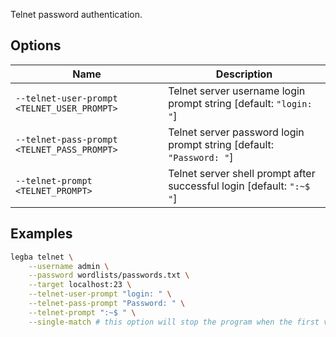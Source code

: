 Telnet password authentication.

## Options

| Name | Description |
| ---- | ----------- |
| `--telnet-user-prompt <TELNET_USER_PROMPT>` | Telnet server username login prompt string [default: `"login: "`] |
| `--telnet-pass-prompt <TELNET_PASS_PROMPT>` | Telnet server password login prompt string [default: `"Password: "`] |
| `--telnet-prompt <TELNET_PROMPT>` | Telnet server shell prompt after successful login [default: `":~$ "`] |

## Examples

```sh
legba telnet \
    --username admin \
    --password wordlists/passwords.txt \
    --target localhost:23 \
    --telnet-user-prompt "login: " \
    --telnet-pass-prompt "Password: " \
    --telnet-prompt ":~$ " \
    --single-match # this option will stop the program when the first valid pair of credentials will be found, can be used with any plugin
```